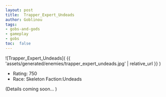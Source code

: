 ```yaml
---
layout: post
title:  Trapper_Expert_Undeads
author: Goblinou
tags:
- gobs-and-gods
- gameplay
- gobs
toc:  false
---
```


![Trapper_Expert_Undeads]( {{ 'assets/generated/enemies/trapper_expert_undeads.jpg' | relative_url }} )
- Rating: 750
- Race: Skeleton  Faction:Undeads

(Details coming soon... )
